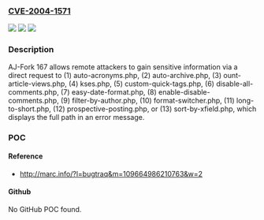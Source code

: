 ### [CVE-2004-1571](https://cve.mitre.org/cgi-bin/cvename.cgi?name=CVE-2004-1571)
![](https://img.shields.io/static/v1?label=Product&message=n%2Fa&color=blue)
![](https://img.shields.io/static/v1?label=Version&message=n%2Fa&color=blue)
![](https://img.shields.io/static/v1?label=Vulnerability&message=n%2Fa&color=brighgreen)

### Description

AJ-Fork 167 allows remote attackers to gain sensitive information via a direct request to (1) auto-acronyms.php, (2) auto-archive.php, (3) ount-article-views.php, (4) kses.php, (5) custom-quick-tags.php, (6) disable-all-comments.php, (7) easy-date-format.php, (8) enable-disable-comments.php, (9) filter-by-author.php, (10) format-switcher.php, (11) long-to-short.php, (12) prospective-posting.php, or (13) sort-by-xfield.php, which displays the full path in an error message.

### POC

#### Reference
- http://marc.info/?l=bugtraq&m=109664986210763&w=2

#### Github
No GitHub POC found.

